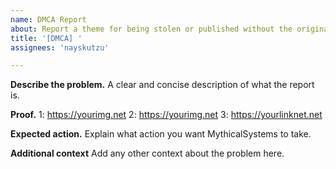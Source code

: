 ```yaml
---
name: DMCA Report
about: Report a theme for being stolen or published without the original owner's permission.
title: '[DMCA] '
assignees: 'nayskutzu'

---
```


**Describe the problem.**
A clear and concise description of what the report is.

**Proof.**
1: https://yourimg.net
2: https://yourimg.net
3: https://yourlinknet.net

**Expected action.**
Explain what action you want MythicalSystems to take.

**Additional context**
Add any other context about the problem here.
